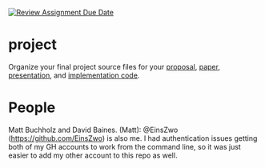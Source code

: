 [![Review Assignment Due Date](https://classroom.github.com/assets/deadline-readme-button-24ddc0f5d75046c5622901739e7c5dd533143b0c8e959d652212380cedb1ea36.svg)](https://classroom.github.com/a/V-h9ODwa)
# project

Organize your final project source files for your [proposal](proposal/),
[paper](paper/), [presentation](presentation/), and [implementation code](src/).


# People
Matt Buchholz and David Baines.
(Matt): @EinsZwo (https://github.com/EinsZwo) is also me. I had authentication issues getting both of my GH accounts to work from the command line, so it was just easier to add my other account to this repo as well.
